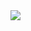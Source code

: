 <a href="https://portal.azure.com/#create/Microsoft.Template/uri/https%3A%2F%2Fraw.githubusercontent.com%2FAzure%2Fazure-quickstart-templates%2Fmaster%2Fram-arm-git-template%2Fazuredeploy.json" target="_blank">
<img src="http://azuredeploy.net/deploybutton.png"/>
</a>
